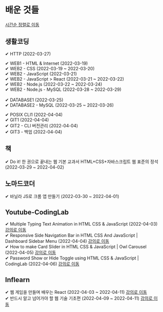 # 배운 것들 
[시간순 정렬로 이동](https://github.com/PhysicksKim/TIL/blob/main/README_sequential.md)

## 생활코딩

✔ HTTP (2022-03-27) <br>

✔ WEB1 - HTML & Internet (2022-03-19) <br>
✔ WEB2 - CSS (2022-03-19 ~ 2022-03-20) <br>
✔ WEB2 - JavaScript (2022-03-21) <br>
✔ WEB2 - JavaScript > React (2022-03-21 ~ 2022-03-22) <br>
✔ WEB2 - Node.js (2022-03-22 ~ 2022-03-24) <br>
✔ WEB2 - Node.js - MySQL (2022-03-28 ~ 2022-03-29) <br>
<br>
✔ DATABASE1 (2022-03-25) <br>
✔ DATABASE2 - MySQL (2022-03-25 ~ 2022-03-26) <br>
  
✔ POSIX CLI1 (2022-04-04)  
✔ GIT1 (2022-04-04)  
✔ GIT2 - CLI 버전관리 (2022-04-04)  
✔ GIT3 - 백업 (2022-04-04)  
  
  
## 책

✔ Do it! 한 권으로 끝내는 웹 기본 교과서 HTML+CSS+자바스크립트 웹 표준의 정석 (2022-03-29 ~ 2022-04-02) <br>

## 노마드코더

✔ 바닐라 JS로 크롬 앱 만들기 (2022-03-30 ~ 2022-04-01) 

## Youtube-CodingLab
✔ Multiple Typing Text Animation in HTML CSS & JavaScript (2022-04-03) [강의로 이동](https://www.youtube.com/watch?v=nxoHR9lltK0&list=PLImJ3umGjxdAuARwziklrT2QEELizOMtr&index=31)  
✔ Responsive Side Navigation Bar in HTML CSS And JavaScript | Dashboard Sidebar Menu (2022-04-04) [강의로 이동](https://www.youtube.com/watch?v=wEfaoAa99XY)   
✔ How to make Card Slider in HTML CSS & JavaScript | Owl Carousel (2022-04-05) [강의로 이동](https://www.youtube.com/watch?v=BKKcGb80MOs)   
✔ Password Show or Hide Toggle using HTML CSS & JavaScript | CodingLab (2022-04-06) [강의로 이동](https://www.youtube.com/watch?v=aIff0nalld0)    

## Inflearn 
✔ 웹 게임을 만들며 배우는 React (2022-04-03 ~ 2022-04-11) [강의로 이동](https://www.inflearn.com/course/web-game-react)  
✔ 반드시 알고 넘어가야 할 웹 기술 기초편 (2022-04-09 ~ 2022-04-11) [강의로 이동](https://www.inflearn.com/course/%EC%9B%B9-%EA%B8%B0%EC%88%A0-%EA%B8%B0%EC%B4%88)   
